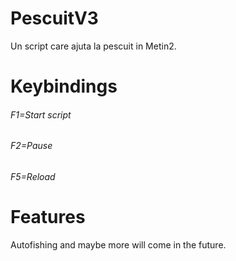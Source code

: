 # PescuitV3
Un script care ajuta la pescuit in Metin2.
# Keybindings
###### F1=Start script
###### F2=Pause
###### F5=Reload
# Features
Autofishing and maybe more will come in the future.

